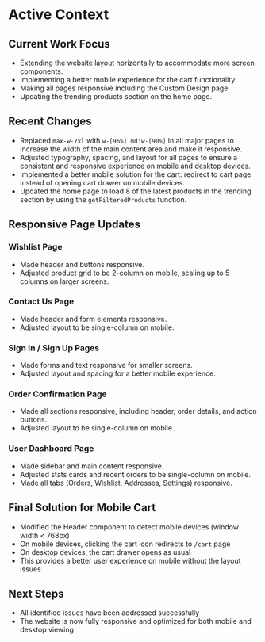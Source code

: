 # Active Context

## Current Work Focus
- Extending the website layout horizontally to accommodate more screen components.
- Implementing a better mobile experience for the cart functionality.
- Making all pages responsive including the Custom Design page.
- Updating the trending products section on the home page.

## Recent Changes
- Replaced `max-w-7xl` with `w-[96%] md:w-[90%]` in all major pages to increase the width of the main content area and make it responsive.
- Adjusted typography, spacing, and layout for all pages to ensure a consistent and responsive experience on mobile and desktop devices.
- Implemented a better mobile solution for the cart: redirect to cart page instead of opening cart drawer on mobile devices.
- Updated the home page to load 8 of the latest products in the trending section by using the `getFilteredProducts` function.

## Responsive Page Updates

### Wishlist Page
- Made header and buttons responsive.
- Adjusted product grid to be 2-column on mobile, scaling up to 5 columns on larger screens.

### Contact Us Page
- Made header and form elements responsive.
- Adjusted layout to be single-column on mobile.

### Sign In / Sign Up Pages
- Made forms and text responsive for smaller screens.
- Adjusted layout and spacing for a better mobile experience.

### Order Confirmation Page
- Made all sections responsive, including header, order details, and action buttons.
- Adjusted layout to be single-column on mobile.

### User Dashboard Page
- Made sidebar and main content responsive.
- Adjusted stats cards and recent orders to be single-column on mobile.
- Made all tabs (Orders, Wishlist, Addresses, Settings) responsive.

## Final Solution for Mobile Cart
- Modified the Header component to detect mobile devices (window width < 768px)
- On mobile devices, clicking the cart icon redirects to `/cart` page
- On desktop devices, the cart drawer opens as usual
- This provides a better user experience on mobile without the layout issues

## Next Steps
- All identified issues have been addressed successfully
- The website is now fully responsive and optimized for both mobile and desktop viewing
